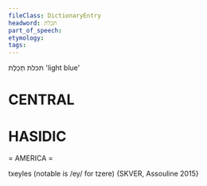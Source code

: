```yaml
---
fileClass: DictionaryEntry
headword: תּכלת
part_of_speech: 
etymology: 
tags: 
---
```

תּכלת
תְּכֵלֶת
'light blue'

CENTRAL
========

HASIDIC
=======
= AMERICA = 

txeyles (notable is /ey/ for tzere) {SKVER, Assouline 2015}
